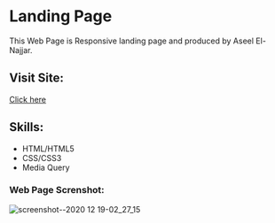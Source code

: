 # Landing Page
This Web Page is Responsive landing page and produced by Aseel El-Najjar.
## Visit Site:
[Click here](https://aseelalnajar2001.github.io/Landing-Page/)
## Skills:
- HTML/HTML5
- CSS/CSS3
- Media Query
### Web Page Screnshot:
![screenshot--2020 12 19-02_27_15](https://user-images.githubusercontent.com/63051374/109708289-dfd38880-7ba3-11eb-9487-cb3314ff0863.jpg)
